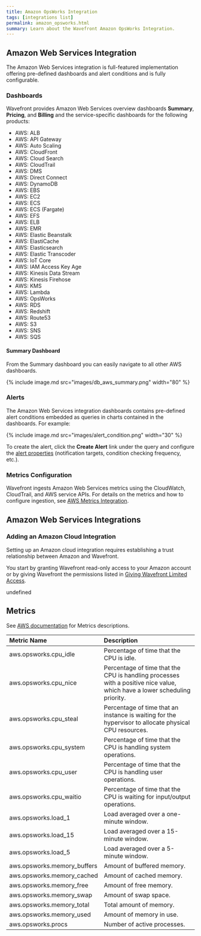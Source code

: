```yaml
---
title: Amazon OpsWorks Integration
tags: [integrations list]
permalink: amazon_opsworks.html
summary: Learn about the Wavefront Amazon OpsWorks Integration.
---
```

## Amazon Web Services Integration

The Amazon Web Services integration is full-featured implementation offering pre-defined dashboards and alert conditions and is fully configurable.

### Dashboards

Wavefront provides Amazon Web Services overview dashboards **Summary**, **Pricing**, and **Billing** and the service-specific dashboards for the following products:

- AWS: ALB
- AWS: API Gateway
- AWS: Auto Scaling
- AWS: CloudFront
- AWS: Cloud Search
- AWS: CloudTrail
- AWS: DMS
- AWS: Direct Connect
- AWS: DynamoDB
- AWS: EBS
- AWS: EC2
- AWS: ECS
- AWS: ECS (Fargate)
- AWS: EFS
- AWS: ELB
- AWS: EMR
- AWS: Elastic Beanstalk
- AWS: ElastiCache
- AWS: Elasticsearch
- AWS: Elastic Transcoder
- AWS: IoT Core
- AWS: IAM Access Key Age
- AWS: Kinesis Data Stream
- AWS: Kinesis Firehose
- AWS: KMS
- AWS: Lambda
- AWS: OpsWorks
- AWS: RDS
- AWS: Redshift
- AWS: Route53
- AWS: S3
- AWS: SNS
- AWS: SQS

#### Summary Dashboard

<p>From the Summary dashboard you can easily navigate to all other AWS dashboards.</p>

{% include image.md src="images/db_aws_summary.png" width="80" %}

### Alerts

The Amazon Web Services integration dashboards contains pre-defined alert conditions embedded as queries in charts contained in the dashboards. For example:

{% include image.md src="images/alert_condition.png" width="30" %}

To create the alert, click the **Create Alert** link under the query and configure the [alert properties](https://docs.wavefront.com/alerts.html#creating-an-alert) (notification targets, condition checking frequency, etc.).

### Metrics Configuration

Wavefront ingests Amazon Web Services metrics using the CloudWatch, CloudTrail, and AWS service APIs. For details on the metrics and how to configure ingestion, see [AWS Metrics Integration](https://docs.wavefront.com/integrations_aws_metrics.html).

## Amazon Web Services Integrations



### Adding an Amazon Cloud Integration

Setting up an Amazon cloud integration requires establishing a trust relationship between Amazon and Wavefront.

You start by granting Wavefront read-only access to your Amazon account or by giving Wavefront the permissions listed in [Giving Wavefront Limited Access](https://docs.wavefront.com/integrations_aws_overview.html#giving-wavefront-limited-access).




undefined






## Metrics

See [AWS documentation](https://docs.aws.amazon.com/AmazonCloudWatch/latest/monitoring/aws-services-cloudwatch-metrics.html) for Metrics descriptions.  

|Metric Name|Description|
| :--- | :--- |
|aws.opsworks.cpu_idle| Percentage of time that the CPU is idle.|
|aws.opsworks.cpu_nice| Percentage of time that the CPU is handling processes with a positive nice value, which have a lower scheduling priority.|
|aws.opsworks.cpu_steal| Percentage of time that an instance is waiting for the hypervisor to allocate physical CPU resources.|
|aws.opsworks.cpu_system| Percentage of time that the CPU is handling system operations.|
|aws.opsworks.cpu_user| Percentage of time that the CPU is handling user operations.|
|aws.opsworks.cpu_waitio| Percentage of time that the CPU is waiting for input/output operations.|
|aws.opsworks.load_1| Load averaged over a one-minute window.|
|aws.opsworks.load_15| Load averaged over a 15-minute window.|
|aws.opsworks.load_5| Load averaged over a 5-minute window.|
|aws.opsworks.memory_buffers| Amount of buffered memory.|
|aws.opsworks.memory_cached| Amount of cached memory.|
|aws.opsworks.memory_free| Amount of free memory.|
|aws.opsworks.memory_swap| Amount of swap space.|
|aws.opsworks.memory_total| Total amount of memory.|
|aws.opsworks.memory_used| Amount of memory in use.|
|aws.opsworks.procs| Number of active processes.|
